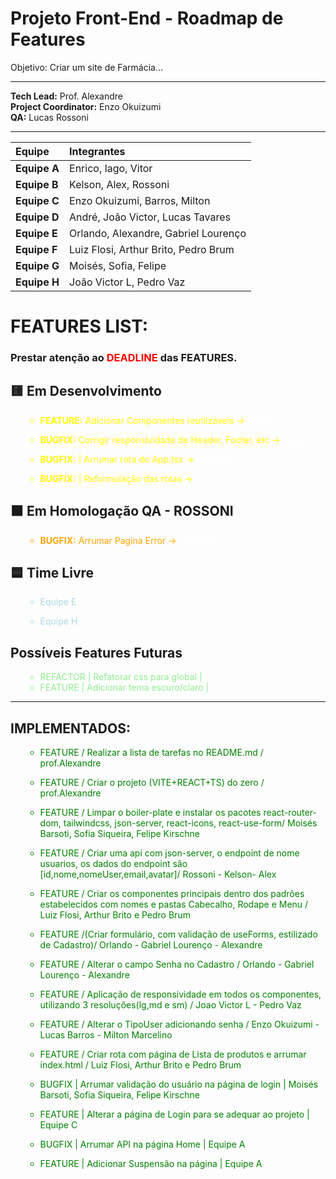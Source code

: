 # Projeto Front-End - Roadmap de Features

Objetivo: Criar um site de Farmácia...

---

**Tech Lead:** Prof. Alexandre  
**Project Coordinator:** Enzo Okuizumi   
**QA:** Lucas Rossoni

---

| Equipe | Integrantes |
|:-------|:-------------|
| **Equipe A** | Enrico, Iago, Vitor |
| **Equipe B** | Kelson, Alex, Rossoni |
| **Equipe C** | Enzo Okuizumi, Barros, Milton |
| **Equipe D** | André, João Victor, Lucas Tavares |
| **Equipe E** | Orlando, Alexandre, Gabriel Lourenço |
| **Equipe F** | Luiz Flosi, Arthur Brito, Pedro Brum |
| **Equipe G** | Moisés, Sofia, Felipe |
| **Equipe H** | João Victor L, Pedro Vaz |


# FEATURES LIST:

### Prestar atenção ao <span style="color:red">DEADLINE</span> das FEATURES. 

## 🟨 Em Desenvolvimento 
<ul style="color:yellow">

- **FEATURE:** Adicionar Componentes reutilzáveis  -> <span style="color:white">Equipe A</span>

- **BUGFIX:** Corrigir responsividade de Header, Footer, etc -> <span style="color:white">Equipe B</span>

- **BUGFIX:** | Arrumar rota do App.tsx  -> <span style="color:white">Equipe A</span>

- **BUGFIX:** | Reformulação das rotas -> <span style="color:white">Equipe D</span>

</ul>


## 🟧 Em Homologação QA - ROSSONI
<ul style="color:orange">

- **BUGFIX:** Arrumar Pagina Error -> <span style="color:white">Equipe D</span>

</ul>

## 🟦 Time Livre
<ul style="color:lightblue">

- Equipe E

- Equipe H

</ul>

## Possíveis Features Futuras
<ul style="color:lightgreen">

- REFACTOR | Refatorar css para global |
- FEATURE | Adicionar tema escuro/claro | 

</ul>

---

## IMPLEMENTADOS:
<ul style="color:green">

- FEATURE / Realizar a lista de tarefas no README.md / prof.Alexandre 

- FEATURE / Criar o projeto (VITE+REACT+TS) do zero / prof.Alexandre

- FEATURE / Limpar o boiler-plate e instalar os pacotes react-router-dom, tailwindcss, json-server, react-icons, react-use-form/ Moisés Barsoti, Sofia Siqueira, Felipe Kirschne

- FEATURE / Criar uma api com json-server, o endpoint de nome usuarios, os dados do endpoint são [id,nome,nomeUser,email,avatar]/ Rossoni - Kelson- Alex

- FEATURE / Criar os componentes principais dentro dos padrões estabelecidos com nomes e pastas Cabecalho, Rodape e Menu / Luiz Flosi, Arthur Brito e Pedro Brum 

- FEATURE /(Criar formulário, com validação de useForms, estilizado de Cadastro)/ Orlando - Gabriel Lourenço - Alexandre

- FEATURE / Alterar o campo Senha no Cadastro / Orlando - Gabriel Lourenço - Alexandre

- FEATURE / Aplicação de responsividade em todos os componentes, utilizando 3 resoluções(lg,md e sm) / Joao Victor L - Pedro Vaz

- FEATURE / Alterar o TipoUser adicionando senha / Enzo Okuizumi - Lucas Barros - Milton Marcelino

- FEATURE / Criar rota com página de Lista de produtos e arrumar index.html / Luiz Flosi, Arthur Brito e Pedro Brum

- BUGFIX | Arrumar validação do usuário na página de login | Moisés Barsoti, Sofia Siqueira, Felipe Kirschne

- FEATURE | Alterar a página de Login para se adequar ao projeto | Equipe C

- BUGFIX | Arrumar API na página Home | Equipe A

- FEATURE | Adicionar Suspensão na página | Equipe A

</ul>